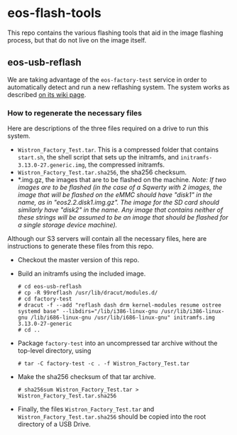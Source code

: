 # eos-flash-tools

This repo contains the various flashing tools that aid in the image flashing process, but that do not live on the image itself.

## eos-usb-reflash

We are taking advantage of the `eos-factory-test` service in order to automatically detect and run a new reflashing system. The system works as described [on its wiki page](https://github.com/endlessm/eos-documentation/wiki/USB-Reflashing). 

### How to regenerate the necessary files
Here are descriptions of the three files required on a drive to run this system.

- `Wistron_Factory_Test.tar`. This is a compressed folder that contains `start.sh`, the shell script that sets up the initramfs, and `initramfs-3.13.0-27.generic.img`, the compressed initramfs.
- `Wistron_Factory_Test.tar.sha256`, the sha256 checksum.
- *.img.gz, the images that are to be flashed on the machine.
_Note: If two images are to be flashed (in the case of a Sqwerty with 2 images, the image that will be flashed on the eMMC should have "disk1" in the name, as in "eos2.2.disk1.img.gz". The image for the SD card should similarly have "disk2" in the name. Any image that contains neither of these strings will be assumed to be an image that should be flashed for a single storage device machine)._

Although our S3 servers will contain all the necessary files, here are instructions to generate these files from this repo.
- Checkout the master version of this repo.
- Build an initramfs using the included image.
    ```
    # cd eos-usb-reflash
    # cp -R 99reflash /usr/lib/dracut/modules.d/ 
    # cd factory-test
    # dracut -f --add "reflash dash drm kernel-modules resume ostree systemd base" --libdirs="/lib/i386-linux-gnu /usr/lib/i386-linux-gnu /lib/i686-linux-gnu /usr/lib/i686-linux-gnu" initramfs.img 3.13.0-27-generic
    # cd ..
    ```
- Package `factory-test` into an uncompressed tar archive without the top-level directory, using 
    ```
    # tar -C factory-test -c . -f Wistron_Factory_Test.tar
    ```
- Make the sha256 checksum of that tar archive.
    ```
    # sha256sum Wistron_Factory_Test.tar > Wistron_Factory_Test.tar.sha256
    ```

- Finally, the files `Wistron_Factory_Test.tar` and `Wistron_Factory_Test.tar.sha256` should be copied into the root directory of a USB Drive.

